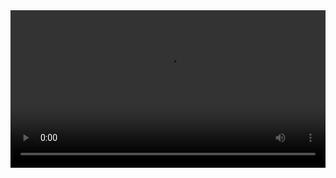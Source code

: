 

<video width="100%" controls controlslist="nodownload nofullscreen noremoteplayback" disablePictureInPicture>
  <source src="https://api.keepwork.com/ts-storage/siteFiles/13684/raw#传送门.webm" type="video/webm" />
  <source src="https://api.keepwork.com/ts-storage/siteFiles/13685/raw#传送门.mp4" type="video/mp4" />
   
  你的浏览器不支持播放
</video>
<style>
video::-webkit-media-controls-fullscreen-button { display: none; } 
</style>